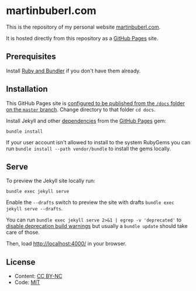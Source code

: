 # martinbuberl.com

This is the repository of my personal website [martinbuberl.com](https://martinbuberl.com/).

It is hosted directly from this repository as a [GitHub Pages](https://pages.github.com/) site.

## Prerequisites

Install [Ruby and Bundler](https://help.github.com/articles/setting-up-your-github-pages-site-locally-with-jekyll/) if you don't have them already.

## Installation

This GitHub Pages site is [configured to be published from the `/docs` folder on the `master` branch](https://help.github.com/en/articles/configuring-a-publishing-source-for-github-pages#publishing-your-github-pages-site-from-a-docs-folder-on-your-master-branch). Change directory to that folder `cd docs`.

Install Jekyll and other [dependencies](https://pages.github.com/versions/) from the [GitHub Pages](docs/Gemfile) gem:

```
bundle install
```

If your user account isn't allowed to install to the system RubyGems you can run `bundle install --path vendor/bundle` to install the gems locally.

## Serve

To preview the Jekyll site locally run:

```
bundle exec jekyll serve
```

Enable the `--drafts` switch to preview the site with drafts `bundle exec jekyll serve --drafts`.

You can run `bundle exec jekyll serve 2>&1 | egrep -v 'deprecated'` to [disable deprecation build warnings](https://github.com/mmistakes/minimal-mistakes/issues/2458) but usually a `bundle update` should take care of those.

Then, load [http://localhost:4000/](http://localhost:4000/) in your browser.


## License

* Content: [CC BY-NC](http://creativecommons.org/licenses/by-nc/4.0/)
* Code: [MIT](https://opensource.org/licenses/MIT)
